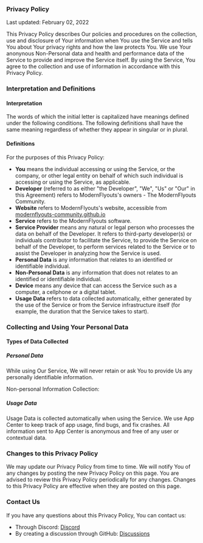 ### Privacy Policy

Last updated: February 02, 2022

This Privacy Policy describes Our policies and procedures on the collection, use and disclosure of Your information when You use the Service and tells You about Your privacy rights and how the law protects You.
We use Your anonynous Non-Personal data and health and performance data of the Service to provide and improve the Service itself. By using the Service, You agree to the collection and use of information in accordance with this Privacy Policy.

### Interpretation and Definitions

#### Interpretation

The words of which the initial letter is capitalized have meanings defined under the following conditions.
The following definitions shall have the same meaning regardless of whether they appear in singular or in plural.

#### Definitions

For the purposes of this Privacy Policy:

+ **You** means the individual accessing or using the Service, or the company, or other legal entity on behalf of which such individual is accessing or using the Service, as applicable.
+ **Developer** (referred to as either "the Developer", "We", "Us" or "Our" in this Agreement) refers to ModernFlyouts's owners - The ModernFlyouts Community.
+ **Website** refers to ModernFlyouts's website, accessible from [modernflyouts-community.github.io](https://modernflyouts-community.github.io/)
+ **Service** refers to the ModernFlyouts software.
+ **Service Provider** means any natural or legal person who processes the data on behalf of the Developer. It refers to third-party developer(s) or individuals contributor to facilitate the Service, to provide the Service on behalf of the Developer, to perform services related to the Service or to assist the Developer in analyzing how the Service is used.
+ **Personal Data** is any information that relates to an identified or identifiable individual.
+ **Non-Personal Data** is any information that does not relates to an identified or identifiable individual.
+ **Device** means any device that can access the Service such as a computer, a cellphone or a digital tablet.
+ **Usage Data** refers to data collected automatically, either generated by the use of the Service or from the Service infrastructure itself (for example, the duration that the Service takes to start).

### Collecting and Using Your Personal Data

#### Types of Data Collected

##### Personal Data

While using Our Service, We will never retain or ask You to provide Us any personally identifiable information.

Non-personal Information Collection:


##### Usage Data

Usage Data is collected automatically when using the Service.
We use App Center to keep track of app usage, find bugs, and fix crashes. All information sent to App Center is anonymous and free of any user or contextual data.


### Changes to this Privacy Policy

We may update our Privacy Policy from time to time. We will notify You of any changes by posting the new Privacy Policy on this page.
You are advised to review this Privacy Policy periodically for any changes. Changes to this Privacy Policy are effective when they are posted on this page.

### Contact Us

If you have any questions about this Privacy Policy, You can contact us:

+ Through Discord: [Discord](https://discord.gg/TcYskeyaYE)
+ By creating a discussion through GitHub: [Discussions](https://github.com/ModernFlyouts-Community/ModernFlyouts/discussions)
